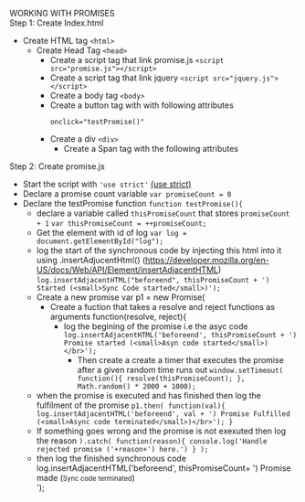 WORKING WITH PROMISES </br>
Step 1: Create Index.html 
* Create HTML tag ```<html>```
	* Create Head Tag ```<head>```
		* Create a script tag that link promise.js ```<script src="promise.js"></script>```
		* Create a script tag that link jquery ```<script src="jquery.js"></script>```
		* Create a body tag ```<body>```
		* Create a button tag with with following attributes
			```
			onclick="testPromise()"
			```
		* Create a div ```<div>```
			* Create a Span tag with the following attributes


Step 2: Create promise.js
* Start the script with ```'use strict'``` [(use strict)](http://www.w3schools.com/js/js_strict.asp)
* Declare a promise count variable ```var promiseCount = 0```
* Declare the testPromise function ```function testPromise(){```
	* declare a variable called ```thisPromiseCount``` that stores ```promiseCount + 1```
					```var thisPromiseCount = ++promiseCount;```
	* Get the element with id of log ```var log = document.getElementById("log");```
	* log the start of the synchronous code by injecting this html into it using .insertAdjucentHtml() (https://developer.mozilla.org/en-US/docs/Web/API/Element/insertAdjacentHTML) ```log.insertAdjacentHTML("beforeend", thisPromiseCount + ') Started (<small>Sync Code started</small>)');```
	* Create a new promise var p1 = new Promise(
		* Create a fuction that takes a resolve and reject functions as arguments function(resolve, reject){
			* log the begining of the promise i.e the asyc code ```log.insertAdjacentHTML('beforeend', thisPromiseCount + ') Promise started (<small>Asyn code started</small>)</br>');```
				* Then create a create a timer that executes the promise after a given random time runs out ```window.setTimeout(
						function(){
							resolve(thisPromiseCount);
						}, Math.random() * 2000 + 1000); ```
	* when the promise is executed and has finished then log the fulfilment of the promise 
					```p1.then(
					function(val){
					log.insertAdjacentHTML('beforeend', val + ') Promise Fulfilled (<small>Async code terminated</small>)</br>');
					}```
	* If something goes wrong and the promise is not exexuted then log the reason
					```).catch(
					function(reason){
				console.log('Handle rejected promise ('+reason+') here.')
				}
			);```
	* then log the finished synchronous code 
			log.insertAdjacentHTML('beforeend', thisPromiseCount+ ') Promise made (<small>Sync code terminated</small>)</br>');
